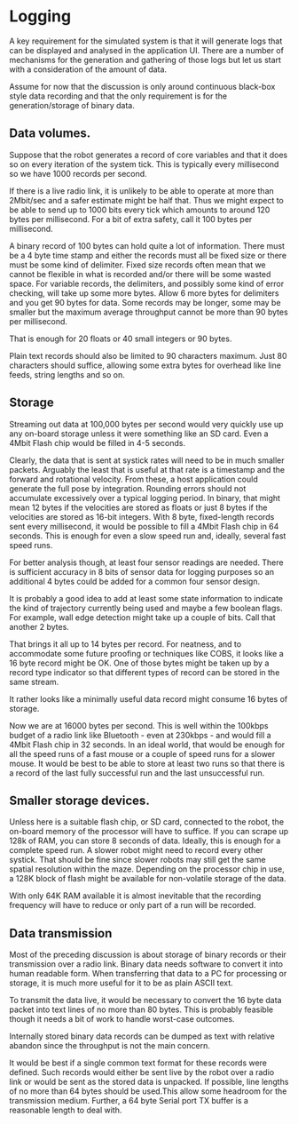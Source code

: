 # Logging

A key requirement for the simulated system is that it will generate logs that can be displayed and analysed in the
application UI. There are a number of mechanisms for the generation and gathering of those logs but let us start with a
consideration of the amount of data.

Assume for now that the discussion is only around continuous black-box style data recording and that the only
requirement
is for the generation/storage of binary data.

## Data volumes.

Suppose that the robot generates a record of core variables and that it does so on every iteration of the system tick.
This is typically every millisecond so we have 1000 records per second.

If there is a live radio link, it is unlikely to be able to operate at more than 2Mbit/sec and a safer estimate might be
half that. Thus we might expect to be able to send up to 1000 bits every tick which amounts to around 120 bytes per
millisecond. For a bit of extra safety, call it 100 bytes per millisecond.

A binary record of 100 bytes can hold quite a lot of information. There must be a 4 byte time stamp and either the
records must all be fixed size or there must be some kind of delimiter. Fixed size records often mean that we cannot be
flexible in what is recorded and/or there will be some wasted space. For variable records, the delimiters, and possibly
some kind of error checking, will take up some more bytes. Allow 6 more bytes for delimiters and you get 90 bytes for
data. Some records may be longer, some may be smaller but the maximum average throughput cannot be more than 90 bytes
per
millisecond.

That is enough for 20 floats or 40 small integers or 90 bytes.

Plain text records should also be limited to 90 characters maximum. Just 80 characters should suffice, allowing some
extra bytes for overhead like line feeds, string lengths and so on.

## Storage

Streaming out data at 100,000 bytes per second would very quickly use up any on-board storage unless it were something
like an SD card. Even a 4Mbit Flash chip would be filled in 4-5 seconds.

Clearly, the data that is sent at systick rates will need to be in much smaller packets. Arguably the least that is
useful at that rate is a timestamp and the forward and rotational velocity. From these, a host application could
generate the full pose by integration. Rounding errors should not accumulate excessively over a typical logging period.
In binary, that might mean 12 bytes if the velocities are stored as floats or just 8 bytes if the velocities are stored
as 16-bit integers. With 8 byte, fixed-length records sent every millisecond, it would be possible to fill a 4Mbit Flash
chip in 64 seconds. This is enough for even a slow speed run and, ideally, several fast speed runs.

For better analysis though, at least four sensor readings are needed. There is sufficient accuracy in 8 bits of sensor
data for logging purposes so an additional 4 bytes could be added for a common four sensor design.

It is probably a good idea to add at least some state information to indicate the kind of trajectory currently being
used and maybe a few boolean flags. For example, wall edge detection might take up a couple of bits. Call that another 2
bytes.

That brings it all up to 14 bytes per record. For neatness, and to accommodate some future proofing or techniques like
COBS, it looks like a 16 byte record might be OK. One of those bytes might be taken up by a record type indicator so
that
different types of record can be stored in the same stream.

It rather looks like a minimally useful data record might consume 16 bytes of storage.

Now we are at 16000 bytes per second. This is well within the 100kbps budget of a radio link like Bluetooth - even at
230kbps - and would fill a 4Mbit Flash chip in 32 seconds. In an ideal world, that would be enough for all the speed
runs of a fast mouse or a couple of speed runs for a slower mouse. It would be best to be able to store at least two
runs so that there is a record of the last fully successful run and the last unsuccessful run.

## Smaller storage devices.

Unless here is a suitable flash chip, or SD card, connected to the robot, the on-board memory of the processor will have
to suffice. If you can scrape up 128k of RAM, you can store 8 seconds of data. Ideally, this is enough for a complete
speed run. A slower robot might need to record every other systick. That should be fine since slower robots may still
get the same spatial resolution within the maze. Depending on the processor chip in use, a 128K block of flash might be
available for non-volatile storage of the data.

With only 64K RAM available it is almost inevitable that the recording frequency will have to reduce or only part of a
run will be recorded.

## Data transmission

Most of the preceding discussion is about storage of binary records or their transmission over a radio link. Binary data
needs software to convert it into human readable form. When transferring that data to a PC for processing or storage, it
is much more useful for it to be as plain ASCII text.

To transmit the data live, it would be necessary to convert the 16 byte data packet into text lines of no more than 80
bytes. This is probably feasible though it needs a bit of work to handle worst-case outcomes.

Internally stored binary data records can be dumped as text with relative abandon since the throughput is not the main
concern.

It would be best if a single common text format for these records were defined. Such records would either be sent live
by the robot over a radio link or would be sent as the stored data is unpacked. If possible, line lengths of no more
than 64 bytes should be used.This allow some headroom for the transmission medium. Further, a 64 byte Serial port TX
buffer is a reasonable length to deal with. 
